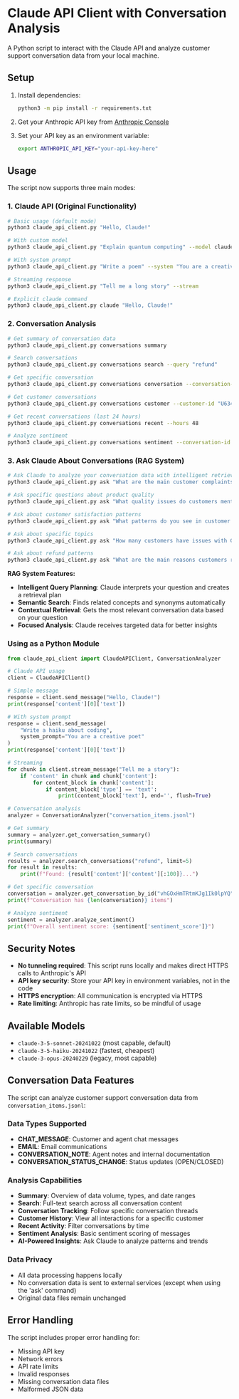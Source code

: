 # Claude API Client with Conversation Analysis

A Python script to interact with the Claude API and analyze customer support conversation data from your local machine.

## Setup

1. Install dependencies:
   ```bash
   python3 -m pip install -r requirements.txt
   ```

2. Get your Anthropic API key from [Anthropic Console](https://console.anthropic.com/)

3. Set your API key as an environment variable:
   ```bash
   export ANTHROPIC_API_KEY="your-api-key-here"
   ```

## Usage

The script now supports three main modes:

### 1. Claude API (Original Functionality)
```bash
# Basic usage (default mode)
python3 claude_api_client.py "Hello, Claude!"

# With custom model
python3 claude_api_client.py "Explain quantum computing" --model claude-3-5-sonnet-20241022

# With system prompt
python3 claude_api_client.py "Write a poem" --system "You are a creative poet who writes in haiku format"

# Streaming response
python3 claude_api_client.py "Tell me a long story" --stream

# Explicit claude command
python3 claude_api_client.py claude "Hello, Claude!"
```

### 2. Conversation Analysis
```bash
# Get summary of conversation data
python3 claude_api_client.py conversations summary

# Search conversations
python3 claude_api_client.py conversations search --query "refund"

# Get specific conversation
python3 claude_api_client.py conversations conversation --conversation-id "vhGOxHmTRtmKJg1Ik0lpYQ"

# Get customer conversations
python3 claude_api_client.py conversations customer --customer-id "U6348-Q7QFOREwXT8kR3zg"

# Get recent conversations (last 24 hours)
python3 claude_api_client.py conversations recent --hours 48

# Analyze sentiment
python3 claude_api_client.py conversations sentiment --conversation-id "vhGOxHmTRtmKJg1Ik0lpYQ"
```

### 3. Ask Claude About Conversations (RAG System)
```bash
# Ask Claude to analyze your conversation data with intelligent retrieval
python3 claude_api_client.py ask "What are the main customer complaints?"

# Ask specific questions about product quality
python3 claude_api_client.py ask "What quality issues do customers mention most?"

# Ask about customer satisfaction patterns
python3 claude_api_client.py ask "What patterns do you see in customer satisfaction?"

# Ask about specific topics
python3 claude_api_client.py ask "How many customers have issues with GPS tracking?"

# Ask about refund patterns
python3 claude_api_client.py ask "What are the main reasons customers request refunds?"
```

**RAG System Features:**
- **Intelligent Query Planning**: Claude interprets your question and creates a retrieval plan
- **Semantic Search**: Finds related concepts and synonyms automatically
- **Contextual Retrieval**: Gets the most relevant conversation data based on your question
- **Focused Analysis**: Claude receives targeted data for better insights

### Using as a Python Module
```python
from claude_api_client import ClaudeAPIClient, ConversationAnalyzer

# Claude API usage
client = ClaudeAPIClient()

# Simple message
response = client.send_message("Hello, Claude!")
print(response['content'][0]['text'])

# With system prompt
response = client.send_message(
    "Write a haiku about coding",
    system_prompt="You are a creative poet"
)
print(response['content'][0]['text'])

# Streaming
for chunk in client.stream_message("Tell me a story"):
    if 'content' in chunk and chunk['content']:
        for content_block in chunk['content']:
            if content_block['type'] == 'text':
                print(content_block['text'], end='', flush=True)

# Conversation analysis
analyzer = ConversationAnalyzer("conversation_items.jsonl")

# Get summary
summary = analyzer.get_conversation_summary()
print(summary)

# Search conversations
results = analyzer.search_conversations("refund", limit=5)
for result in results:
    print(f"Found: {result['content']['content'][:100]}...")

# Get specific conversation
conversation = analyzer.get_conversation_by_id("vhGOxHmTRtmKJg1Ik0lpYQ")
print(f"Conversation has {len(conversation)} items")

# Analyze sentiment
sentiment = analyzer.analyze_sentiment()
print(f"Overall sentiment score: {sentiment['sentiment_score']}")
```

## Security Notes

- **No tunneling required**: This script runs locally and makes direct HTTPS calls to Anthropic's API
- **API key security**: Store your API key in environment variables, not in the code
- **HTTPS encryption**: All communication is encrypted via HTTPS
- **Rate limiting**: Anthropic has rate limits, so be mindful of usage

## Available Models

- `claude-3-5-sonnet-20241022` (most capable, default)
- `claude-3-5-haiku-20241022` (fastest, cheapest)
- `claude-3-opus-20240229` (legacy, most capable)

## Conversation Data Features

The script can analyze customer support conversation data from `conversation_items.jsonl`:

### Data Types Supported
- **CHAT_MESSAGE**: Customer and agent chat messages
- **EMAIL**: Email communications
- **CONVERSATION_NOTE**: Agent notes and internal documentation
- **CONVERSATION_STATUS_CHANGE**: Status updates (OPEN/CLOSED)

### Analysis Capabilities
- **Summary**: Overview of data volume, types, and date ranges
- **Search**: Full-text search across all conversation content
- **Conversation Tracking**: Follow specific conversation threads
- **Customer History**: View all interactions for a specific customer
- **Recent Activity**: Filter conversations by time
- **Sentiment Analysis**: Basic sentiment scoring of messages
- **AI-Powered Insights**: Ask Claude to analyze patterns and trends

### Data Privacy
- All data processing happens locally
- No conversation data is sent to external services (except when using the 'ask' command)
- Original data files remain unchanged

## Error Handling

The script includes proper error handling for:
- Missing API key
- Network errors
- API rate limits
- Invalid responses
- Missing conversation data files
- Malformed JSON data
